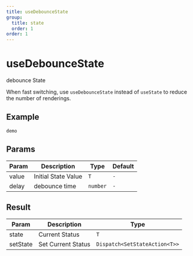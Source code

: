 ```yaml
---
title: useDebounceState
group:
  title: state
  order: 1
order: 1
---
```


# useDebounceState

debounce State

When fast switching, use `useDebounceState` instead of `useState` to reduce the number of renderings.

## Example

<code src="./demo" description="The example has a debounce time of 1000ms, quickly click `+1` to try it.">demo</code>

## Params

| Param | Description         | Type     | Default |
| ----- | ------------------- | -------- | ------- |
| value | Initial State Value | `T`      | `-`     |
| delay | debounce time       | `number` | `-`     |

## Result

| Param    | Description        | Type                          |
| -------- | ------------------ | ----------------------------- |
| state    | Current Status     | `T`                           |
| setState | Set Current Status | `Dispatch<SetStateAction<T>>` |
